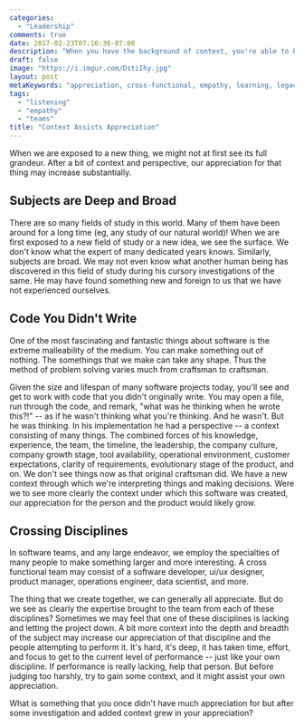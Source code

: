 ```yaml
---
categories:
  - "Leadership"
comments: true
date: 2017-02-23T07:16:30-07:00
description: "When you have the background of context, you're able to better see the value of things."
draft: false
image: "https://i.imgur.com/DstiIhy.jpg"
layout: post
metaKeywords: "appreciation, cross-functional, empathy, learning, legacy code, expertise, speciality"
tags:
  - "listening"
  - "empathy"
  - "teams"
title: "Context Assists Appreciation"
---
```


When we are exposed to a new thing, we might not at first see its full grandeur.  After a bit of context and perspective, our appreciation for that thing may increase substantially.

<!--more-->

## Subjects are Deep and Broad 

There are so many fields of study in this world.  Many of them have been around for a long time (eg, any study of our natural world)!  When we are first exposed to a new field of study or a new idea, we see the surface.  We don't know what the expert of many dedicated years knows.  Similarly, subjects are broad.  We may not even know what another human being has discovered in this field of study during his cursory investigations of the same.  He may have found something new and foreign to us that we have not experienced ourselves.

## Code You Didn't Write

One of the most fascinating and fantastic things about software is the extreme malleability of the medium.  You can make something out of nothing.  The somethings that we make can take any shape.  Thus the method of problem solving varies much from craftsman to craftsman.

Given the size and lifespan of many software projects today, you'll see and get to work with code that you didn't originally write.  You may open a file, run through the code, and remark, "what was he thinking when he wrote this?!" -- as if he wasn't thinking what you're thinking.  And he wasn't.  But he was thinking.  In his implementation he had a perspective -- a context consisting of many things.  The combined forces of his knowledge, experience, the team, the timeline, the leadership, the company culture, company growth stage, tool availability, operational environment, customer expectations, clarity of requirements, evolutionary stage of the product, and on.  We don't see things now as that original craftsman did.  We have a new context through which we're interpreting things and making decisions.  Were we to see more clearly the context under which this software was created, our appreciation for the person and the product would likely grow.

## Crossing Disciplines 

In software teams, and any large endeavor, we employ the specialties of many people to make something larger and more interesting.  A cross functional team may consist of a software developer, ui/ux designer, product manager, operations engineer, data scientist, and more.   

The thing that we create together, we can generally all appreciate.  But do we see as clearly the expertise brought to the team from each of these disciplines?  Sometimes we may feel that one of these disciplines is lacking and letting the project down.  A bit more context into the depth and breadth of the subject may increase our appreciation of that discipline and the people attempting to perform it.  It's hard, it's deep, it has taken time, effort, and focus to get to the current level of performance -- just like your own discipline.  If performance is really lacking, help that person. But before judging too harshly, try to gain some context, and it might assist your own appreciation.

What is something that you once didn't have much appreciation for but after some investigation and added context grew in your appreciation?

